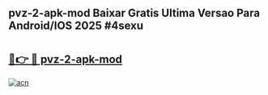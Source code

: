## pvz-2-apk-mod Baixar Gratis Ultima Versao Para Android/IOS 2025 #4sexu

# <h2><a href="https://ainizakaria.my?title=pvz-2-apk-mod&ref=20M">🔗👉 🔴 pvz-2-apk-mod</a></h2>

[![acn](https://github.com/user-attachments/assets/0f9c940e-d8b0-45ae-aac7-cd30a18b3e1c)](https://ainizakaria.my?title=pvz-2-apk-mod&ref=20M)

